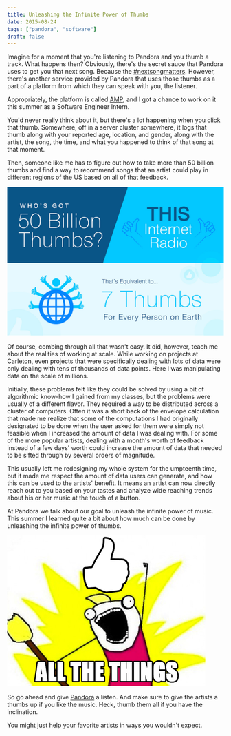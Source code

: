 ```yaml
---
title: Unleashing the Infinite Power of Thumbs
date: 2015-08-24
tags: ["pandora", "software"]
draft: false
---
```


Imagine for a moment that you're listening to Pandora and you thumb a track. What happens then? Obviously, there's the secret sauce that Pandora uses to get you that next song. Because the [#nextsongmatters](https://www.youtube.com/watch?v=lngTK6E9VsI). However, there's another service provided by Pandora that uses those thumbs as a part of a platform from which they can speak with you, the listener.

Appropriately, the platform is called [AMP](http://amp.pandora.com), and I got a chance to work on it this summer as a Software Engineer Intern.

You'd never really think about it, but there's a lot happening when you click that thumb. Somewhere, off in a server cluster
somewhere, it logs that thumb along with your reported age, location, and gender, along with the artist, the song, the time, and what you happened to think of that song at that moment.

Then, someone like me has to figure out how to take more than 50 billion thumbs and find a way to recommend songs that an artist could play in different regions of the US based on all of that feedback.

![50 Billion](/assets/posts/2015-08-25-thumbs/fifty_billion.jpg)

Of course, combing through all that wasn't easy. It did, however, teach me about the realities of working at scale. While working on projects at Carleton, even projects that were specifically dealing with lots of data were only dealing with tens of thousands of data points. Here I was manipulating data on the scale of millions.

Initially, these problems felt like they could be solved by using a bit of algorithmic know-how I gained from my classes, but the problems were usually of a different flavor. They required a way to be distributed across a cluster of computers. Often it was a short back of the envelope calculation that made me realize that some of the computations I had originally designated to be done when the user asked for them were simply not feasible when I increased the amount of data I was dealing with. For some of the more popular artists, dealing with a month's worth of feedback instead of a few days' worth could increase the amount of data that needed to be sifted through by several orders of magnitude.

This usually left me redesigning my whole system for the umpteenth time, but it made me respect the amount of data users can generate, and how this can be used to the artists' benefit. It means an artist can now directly reach out to you based on your tastes and analyze wide reaching trends about his or her music at the touch of a button.

At Pandora we talk about our goal to unleash the infinite power of music. This summer I learned quite a bit about how much can be done by unleashing the infinite power of thumbs.

![Thumb All The Things](/assets/posts/2015-08-25-thumbs/thumb_all_the_things.png)

So go ahead and give [Pandora](http://www.pandora.com) a listen. And make sure to give the artists a thumbs up if you like the music. Heck, thumb them all if you have the inclination.

You might just help your favorite artists in ways you wouldn't expect.
